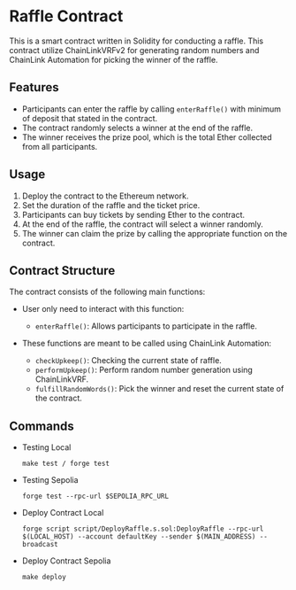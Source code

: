 # Raffle Contract

This is a smart contract written in Solidity for conducting a raffle. This contract utilize ChainLinkVRFv2 for generating random numbers and ChainLink Automation for picking the winner of the raffle.

## Features

- Participants can enter the raffle by calling ```enterRaffle()``` with minimum of deposit that stated in the contract.
- The contract randomly selects a winner at the end of the raffle.
- The winner receives the prize pool, which is the total Ether collected from all participants.

## Usage

1. Deploy the contract to the Ethereum network.
2. Set the duration of the raffle and the ticket price.
3. Participants can buy tickets by sending Ether to the contract.
4. At the end of the raffle, the contract will select a winner randomly.
5. The winner can claim the prize by calling the appropriate function on the contract.

## Contract Structure

The contract consists of the following main functions:

- User only need to interact with this function:
    - `enterRaffle()`: Allows participants to participate in the raffle.

- These functions are meant to be called using ChainLink Automation:
    - `checkUpkeep()`: Checking the current state of raffle.
    - `performUpkeep()`: Perform random number generation using ChainLinkVRF.
    - `fulfillRandomWords()`: Pick the winner and reset the current state of the contract.


## Commands

- Testing Local
    
    ```
    make test / forge test
    ```
- Testing Sepolia
    
    ```
    forge test --rpc-url $SEPOLIA_RPC_URL
    ```
- Deploy Contract Local

    ```
    forge script script/DeployRaffle.s.sol:DeployRaffle --rpc-url $(LOCAL_HOST) --account defaultKey --sender $(MAIN_ADDRESS) --broadcast
    ```
- Deploy Contract Sepolia

    ```
    make deploy
    ```
